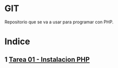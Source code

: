 # GIT   
Repositorio que se va a usar para programar con PHP.

# Indice
## 1 [Tarea 01 - Instalacion PHP](Instalacion_php/Instalacion_php.md)

